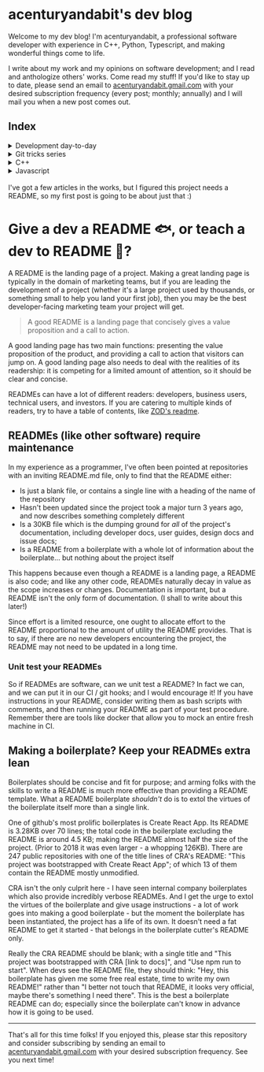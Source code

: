 # acenturyandabit's dev blog

Welcome to my dev blog! I'm acenturyandabit, a professional software developer with experience in C++, Python, Typescript, and making wonderful things come to life.

I write about my work and my opinions on software development; and I read and anthologize others' works. Come read my stuff! If you'd like to stay up to date, please send an email to [acenturyandabit.gmail.com](mailto:acenturyandabit.gmail.com) with your desired subscription frequency (every post; monthly; annually) and I will mail you when a new post comes out.

## Index

<details>
<summary>Development day-to-day</summary>

- [Multithreaded Development: Increase your productivity when you have background jobs](./multithreaded-development.md)

</details>
<details>
<summary>Git tricks series</summary>

- [Git tricks 1: Gitignore a whole folder with no side effects](./git-tricks-1-gitignore.md)

</details>
<details>
<summary>C++</summary>

- FluentC++: [Strong types for strong interfaces](https://www.fluentcpp.com/2016/12/08/strong-types-for-strong-interfaces/) (and really, the rest of the blog)
- [C++: Overoptimizing the builder pattern with template metaprogramming](./cpp-builder-pattern.md)

</details>
<details>
<summary>Javascript</summary>

- [Javascript: Benchmarking KVstore pagination algorithms](./js-kv-pagination-benchmark.md)

</details>

<br>
I've got a few articles in the works, but I figured this project needs a README, so my first post is going to be about just that :)

# Give a dev a README 🐟, or teach a dev to README 🎣?

A README is the landing page of a project. Making a great landing page is typically in the domain of marketing teams, but if you are leading the development of a project (whether it's a large project used by thousands, or something small to help you land your first job), then you may be the best developer-facing marketing team your project will get.

> A good README is a landing page that concisely gives a value proposition and a call to action.

A good landing page has two main functions: presenting the value proposition of the product, and providing a call to action that visitors can jump on. A good landing page also needs to deal with the realities of its readership: it is competing for a limited amount of attention, so it should be clear and concise.

READMEs can have a lot of different readers: developers, business users, technical users, and investors. If you are catering to multiple kinds of readers, try to have a table of contents, like [ZOD's readme](https://github.com/colinhacks/zod?tab=readme-ov-file).

## READMEs (like other software) require maintenance

In my experience as a programmer, I've often been pointed at repositories with an inviting README.md file, only to find that the README either:

- Is just a blank file, or contains a single line with a heading of the name of the repository
- Hasn't been updated since the project took a major turn 3 years ago, and now describes something completely different
- Is a 30KB file which is the dumping ground for _all_ of the project's documentation, including developer docs, user guides, design docs and issue docs;
- Is a README from a boilerplate with a whole lot of information about the boilerplate... but nothing about the project itself

This happens because even though a README is a landing page, a README is also code; and like any other code, READMEs naturally decay in value as the scope increases or changes. Documentation is important, but a README isn't the only form of documentation. (I shall to write about this later!)

Since effort is a limited resource, one ought to allocate effort to the README proportional to the amount of utility the README provides. That is to say, if there are no new developers encountering the project, the README may not need to be updated in a long time.

### Unit test your READMEs

So if READMEs are software, can we unit test a README? In fact we can, and we can put it in our CI / git hooks; and I would encourage it! If you have instructions in your README, consider writing them as bash scripts with comments, and then running your README as part of your test procedure. Remember there are tools like docker that allow you to mock an entire fresh machine in CI.

## Making a boilerplate? Keep your READMEs extra lean

Boilerplates should be concise and fit for purpose; and arming folks with the skills to write a README is much more effective than providing a README template. What a README boilerplate _shouldn't_ do is to extol the virtues of the boilerplate itself more than a single link.

One of github's most prolific boilerplates is Create React App. Its README is 3.28KB over 70 lines; the total code in the boilerplate excluding the README is around 4.5 KB; making the README almost half the size of the project. (Prior to 2018 it was even larger - a whopping 126KB). There are 247 public repositories with one of the title lines of CRA's README: "This project was bootstrapped with Create React App"; of which 13 of them contain the README mostly unmodified.  

CRA isn't the only culprit here - I have seen internal company boilerplates which also provide incredibly verbose READMEs. And I get the urge to extol the virtues of the boilerplate and give usage instructions - a lot of work goes into making a good boilerplate - but the moment the boilerplate has been instantiated, the project has a life of its own. It doesn't need a fat README to get it started - that belongs in the boilerplate cutter's README only.

Really the CRA README should be blank; with a single title and "This project was bootstrapped with CRA [link to docs]", and "Use npm run to start". When devs see the README file, they should think: "Hey, this boilerplate has given me some free real estate, time to write my own README!" rather than "I better not touch that README, it looks very official, maybe there's something I need there". This is the best a boilerplate README can do; especially since the boilerplate can't know in advance how it is going to be used.

----
That's all for this time folks! If you enjoyed this, please star this repository and consider subscribing by sending an email to [acenturyandabit.gmail.com](mailto:acenturyandabit.gmail.com) with your desired subscription frequency. See you next time!
